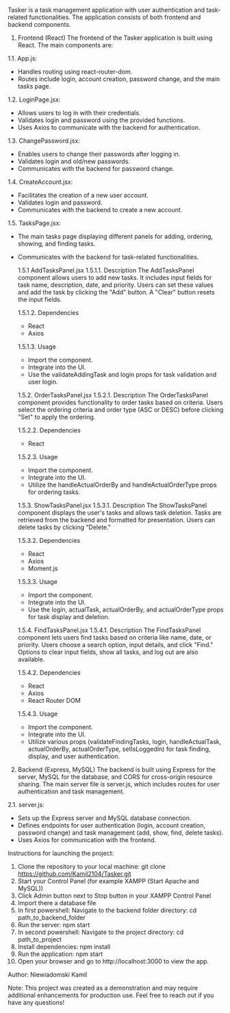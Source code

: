 Tasker is a task management application with user authentication and task-related functionalities. The application consists of both frontend and backend components.

1. Frontend (React)
The frontend of the Tasker application is built using React. The main components are:

1.1. App.js:
- Handles routing using react-router-dom.
- Routes include login, account creation, password change, and the main tasks page.

1.2. LoginPage.jsx:
- Allows users to log in with their credentials.
- Validates login and password using the provided functions.
- Uses Axios to communicate with the backend for authentication.

1.3. ChangePassword.jsx:
- Enables users to change their passwords after logging in.
- Validates login and old/new passwords.
- Communicates with the backend for password change.

1.4. CreateAccount.jsx:
- Facilitates the creation of a new user account.
- Validates login and password.
- Communicates with the backend to create a new account.

1.5. TasksPage.jsx:
- The main tasks page displaying different panels for adding, ordering, showing, and finding tasks.
- Communicates with the backend for task-related functionalities.

  1.5.1 AddTasksPanel.jsx
    1.5.1.1. Description
    The AddTasksPanel component allows users to add new tasks. It includes input fields for task name, description, date, and priority. Users can set these values and add the task by clicking the "Add" button. A "Clear" button resets the input fields.

    1.5.1.2. Dependencies
    - React
    - Axios
 
    1.5.1.3. Usage
    - Import the component.
    - Integrate into the UI.
    - Use the validateAddingTask and login props for task validation and user login.

  1.5.2. OrderTasksPanel.jsx
    1.5.2.1. Description
    The OrderTasksPanel component provides functionality to order tasks based on criteria. Users select the ordering criteria and order type (ASC or DESC) before clicking "Set" to apply the ordering.
    
    1.5.2.2. Dependencies
    - React
  
    1.5.2.3. Usage
    - Import the component.
    - Integrate into the UI.
    - Utilize the handleActualOrderBy and handleActualOrderType props for ordering tasks.
  
  1.5.3. ShowTasksPanel.jsx
    1.5.3.1. Description
    The ShowTasksPanel component displays the user's tasks and allows task deletion. Tasks are retrieved from the backend and formatted for presentation. Users can delete tasks by clicking "Delete."
    
    1.5.3.2. Dependencies
    - React
    - Axios
    - Moment.js
  
    1.5.3.3. Usage
    - Import the component.
    - Integrate into the UI.
    - Use the login, actualTask, actualOrderBy, and actualOrderType props for task display and deletion.
  
  1.5.4. FindTasksPanel.jsx
    1.5.4.1. Description
    The FindTasksPanel component lets users find tasks based on criteria like name, date, or priority. Users choose a search option, input details, and click "Find." Options to clear input fields, show all tasks, and log out are also available.
    
    1.5.4.2. Dependencies
    - React
    - Axios
    - React Router DOM

    1.5.4.3. Usage
    - Import the component.
    - Integrate into the UI.
    - Utilize various props (validateFindingTasks, login, handleActualTask, actualOrderBy, actualOrderType, setIsLoggedIn) for task finding, display, and user authentication.

2. Backend (Express, MySQL)
The backend is built using Express for the server, MySQL for the database, and CORS for cross-origin resource sharing. The main server file is server.js, which includes routes for user authentication and task management.

2.1. server.js:
- Sets up the Express server and MySQL database connection.
- Defines endpoints for user authentication (login, account creation, password change) and task management (add, show, find, delete tasks).
- Uses Axios for communication with the frontend.


Instructions for launching the project:
1. Clone the repository to your local machine: git clone https://github.com/Kamil2104/Tasker.git
2. Start your Control Panel (for example XAMPP (Start Apache and MySQL))
3. Click Admin button next to Stop button in your XAMPP Control Panel
4. Import there a database file
5. In first powershell: Navigate to the backend folder directory: cd path_to_backend_folder
6. Run the server: npm start
7. In second powershell: Navigate to the project directory: cd path_to_project
8. Install dependencies: npm install
9. Run the application: npm start
10. Open your browser and go to http://localhost:3000 to view the app.



Author: Niewiadomski Kamil

Note: This project was created as a demonstration and may require additional enhancements for production use. Feel free to reach out if you have any questions!
